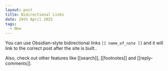 ```yaml
---
layout: post
title: Bidirectional Links
date: 24th April 2025
tags:
  - New
---
```

You can use Obsidian-styte bidirectional links `[[ name_of_note ]]` and it will link to the correct post after the site is built..

Also, check out other features like [[search]], [[footnotes]] and [[reply-comments]].
